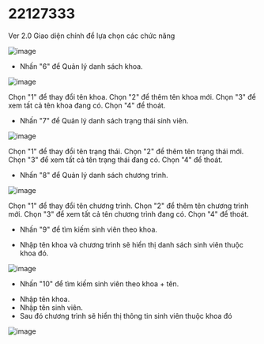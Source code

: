 # 22127333
Ver 2.0
Giao diện chính để lựa chọn các chức năng

![image](https://github.com/user-attachments/assets/63ce8200-4e13-4940-b9a0-b79b8f412e5d)

- Nhấn "6" để Quản lý danh sách khoa.

![image](https://github.com/user-attachments/assets/0154effd-ec87-43dd-857f-2c6f668351da)

Chọn "1" để thay đổi tên khoa.
Chọn "2" để thêm tên khoa mới.
Chọn "3" để xem tất cả tên khoa đang có.
Chọn "4" để thoát.

- Nhấn "7" để Quản lý danh sách trạng thái sinh viên.

![image](https://github.com/user-attachments/assets/10e90c3b-1a79-410e-a5b1-07a9935e0e67)

Chọn "1" để thay đổi tên trạng thái.
Chọn "2" để thêm tên trạng thái mới.
Chọn "3" để xem tất cả tên trạng thái đang có.
Chọn "4" để thoát.

- Nhấn "8" để Quản lý danh sách chương trình.

![image](https://github.com/user-attachments/assets/7a0dc968-5da2-40df-be47-e1c30513efd0)

Chọn "1" để thay đổi tên chương trình.
Chọn "2" để thêm tên chương trình mới.
Chọn "3" để xem tất cả tên chương trình đang có.
Chọn "4" để thoát.

- Nhấn "9" để tìm kiếm sinh viên theo khoa.
+ Nhập tên khoa và chương trình sẽ hiển thị danh sách sinh viên thuộc khoa đó.

![image](https://github.com/user-attachments/assets/ca179a29-ad75-486e-b0b4-424b16fc66fb)

- Nhấn "10" để tìm kiếm sinh viên theo khoa + tên.
+ Nhập tên khoa.
+ Nhập tên sinh viên.
+ Sau đó chương trình sẽ hiển thị thông tin sinh viên thuộc khoa đó

![image](https://github.com/user-attachments/assets/45d50ef1-fd2e-4ccd-99f3-33f339aea993)



